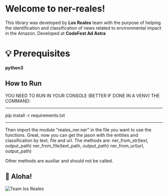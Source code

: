 # Welcome to ner-reales!

This library was developed by **Los Reales** team with the purpose of helping the identification and classification of news related to environmental impact in the Amazon.
Developed at **CodeFest Ad Astra**


# 💡 Prerequisites

**python3**


## How to Run
YOU NEED TO RUN IN YOUR CONSOLE (BETTER IF DONE IN A VENV) THE COMMAND:
********
pip install -r requirements.txt
********
Then import the module "reales_ner.ner" in the file you want to use the functions.
Great, now you can get the jason with the entities and classification by text, file and url. The methods are:
ner_from_str(text, output_path) 
ner_from_file(text_path, output_path)
ner_from_url(url, output_path)

Other methods are auxiliar and should not be called.

## 🐸  Aloha!
![Team los Reales](https://firebasestorage.googleapis.com/v0/b/moviles2023-c0911.appspot.com/o/images%2Fguardado.PNG?alt=media&token=ad60f1da-1dc1-433d-bcf3-af355bb1857f&_gl=1*121x8cv*_ga*NTI4Mjc5OTcyLjE2Nzk3MDEzMjM.*_ga_CW55HF8NVT*MTY4NTgwNDY2NC4xNi4xLjE2ODU4MDQ4MjkuMC4wLjA.)


